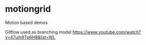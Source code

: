 # motiongrid

Motion based demos

Gitflow used as branching model
https://www.youtube.com/watch?v=47uih9Tp6H8&list=WL

